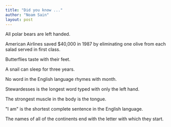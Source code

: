 ```yaml
---
title: "Did you know ..."
author: "Noam Sain"
layout: post
---
```


All polar bears are left handed.

American Airlines saved $40,000 in 1987 by eliminating one olive from each salad served in first class.

Butterflies taste with their feet.

A snail can sleep for three years.

No word in the English language rhymes with month.

Stewardesses is the longest word typed with only the left hand.

The strongest muscle in the body is the tongue.

"I am" is the shortest complete sentence in the English language.

The names of all of the continents end with the letter with which they start.